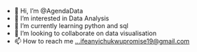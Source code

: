- 👋 Hi, I’m @AgendaData
- 👀 I’m interested in Data Analysis
- 🌱 I’m currently learning python and sql
- 💞️ I’m looking to collaborate on data visualisation
- 📫 How to reach me ...ifeanyichukwupromise19@gmail.com

<!---
AgendaData/AgendaData is a ✨ special ✨ repository because its `README.md` (this file) appears on your GitHub profile.
You can click the Preview link to take a look at your changes.
--->
